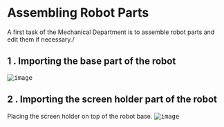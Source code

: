 # Assembling Robot Parts
A first task of the Mechanical Department is to assemble robot parts and edit them if necessary./

## 1 . Importing the base part of the robot
<kbd>![image](https://github.com/Rawnaa-19/Assembling-Robot-Parts/assets/106926557/69221ffc-78d1-49d7-9249-11c7a73c913e)</kbd>

## 2 . Importing the screen holder part of the robot
Placing the screen holder on top of the robot base.
<kbd>![image](https://github.com/Rawnaa-19/Assembling-Robot-Parts/assets/106926557/d58c43ab-212c-4a48-9e1a-e1ea5786d43d)</kbd>
